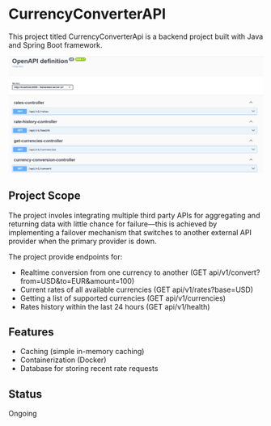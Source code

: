 # CurrencyConverterAPI
This project titled CurrencyConverterApi is a backend project 
built with Java and Spring Boot framework.

![Picture showng openAPI UI interface of the the routes](https://github.com/21Alul21/CurrencyConverterApi/blob/main/Screenshot%202025-10-03%20192917.png)

## Project Scope
The project involes integrating multiple
third party APIs for aggregating and returning data
with little chance for failure—this is achieved by
implementing a failover mechanism that switches to 
another external API provider when the primary provider 
is down.

The project provide endpoints for:
- Realtime conversion from one currency to another (GET api/v1/convert?
from=USD&to=EUR&amount=100)
- Current rates of all available currencies (GET api/v1/rates?base=USD)
- Getting a list of supported currencies (GET api/v1/currencies)
- Rates history within the last 24 hours (GET api/v1/health)

## Features
- Caching (simple in-memory caching)
- Containerization (Docker)
- Database for storing recent rate requests


## Status
Ongoing
